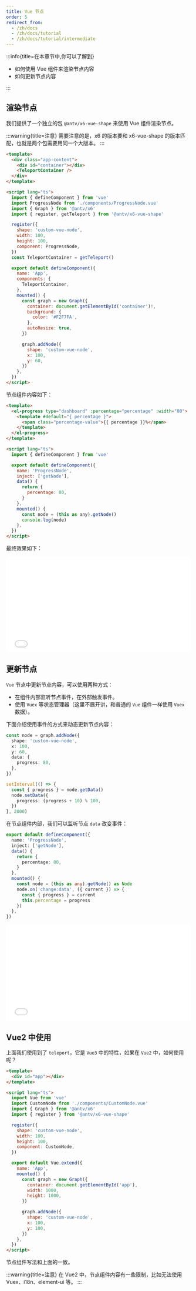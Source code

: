 ```yaml
---
title: Vue 节点
order: 5
redirect_from:
  - /zh/docs
  - /zh/docs/tutorial
  - /zh/docs/tutorial/intermediate
---
```


:::info{title=在本章节中,你可以了解到}

- 如何使用 Vue 组件来渲染节点内容
- 如何更新节点内容

:::

## 渲染节点

我们提供了一个独立的包 `@antv/x6-vue-shape` 来使用 Vue 组件渲染节点。

:::warning{title=注意}
需要注意的是，x6 的版本要和 x6-vue-shape 的版本匹配，也就是两个包需要用同一个大版本。
:::

```html
<template>
  <div class="app-content">
    <div id="container"></div>
    <TeleportContainer />
  </div>
</template>

<script lang="ts">
  import { defineComponent } from 'vue'
  import ProgressNode from './components/ProgressNode.vue'
  import { Graph } from '@antv/x6'
  import { register, getTeleport } from '@antv/x6-vue-shape'

  register({
    shape: 'custom-vue-node',
    width: 100,
    height: 100,
    component: ProgressNode,
  })
  const TeleportContainer = getTeleport()

  export default defineComponent({
    name: 'App',
    components: {
      TeleportContainer,
    },
    mounted() {
      const graph = new Graph({
        container: document.getElementById('container')!,
        background: {
          color: '#F2F7FA',
        },
        autoResize: true,
      })

      graph.addNode({
        shape: 'custom-vue-node',
        x: 100,
        y: 60,
      })
    },
  })
</script>
```

节点组件内容如下：

```html
<template>
  <el-progress type="dashboard" :percentage="percentage" :width="80">
    <template #default="{ percentage }">
      <span class="percentage-value">{{ percentage }}%</span>
    </template>
  </el-progress>
</template>

<script lang="ts">
  import { defineComponent } from 'vue'

  export default defineComponent({
    name: 'ProgressNode',
    inject: ['getNode'],
    data() {
      return {
        percentage: 80,
      }
    },
    mounted() {
      const node = (this as any).getNode()
      console.log(node)
    },
  })
</script>
```

最终效果如下：

<iframe src="/demos/vue/basic/index.html" style="width: 100%; height: 260px; border: 0px; overflow: hidden;"></iframe>

## 更新节点

`Vue` 节点中更新节点内容，可以使用两种方式：

- 在组件内部监听节点事件，在外部触发事件。
- 使用 `Vuex` 等状态管理器（这里不展开讲，和普通的 `Vue` 组件一样使用 `Vuex` 数据）。

下面介绍使用事件的方式来动态更新节点内容：

```ts
const node = graph.addNode({
  shape: 'custom-vue-node',
  x: 100,
  y: 60,
  data: {
    progress: 80,
  },
})

setInterval(() => {
  const { progress } = node.getData()
  node.setData({
    progress: (progress + 10) % 100,
  })
}, 2000)
```

在节点组件内部，我们可以监听节点 `data` 改变事件：

```ts
export default defineComponent({
  name: 'ProgressNode',
  inject: ['getNode'],
  data() {
    return {
      percentage: 80,
    }
  },
  mounted() {
    const node = (this as any).getNode() as Node
    node.on('change:data', ({ current }) => {
      const { progress } = current
      this.percentage = progress
    })
  },
})
```

<iframe src="/demos/vue/update/index.html" style="width: 100%; height: 260px; border: 0px; overflow: hidden;"></iframe>

## Vue2 中使用

上面我们使用到了 `teleport`，它是 `Vue3` 中的特性，如果在 `Vue2` 中，如何使用呢？

```html
<template>
  <div id="app"></div>
</template>

<script lang="ts">
  import Vue from 'vue'
  import CustomNode from './components/CustomNode.vue'
  import { Graph } from '@antv/x6'
  import { register } from '@antv/x6-vue-shape'

  register({
    shape: 'custom-vue-node',
    width: 100,
    height: 100,
    component: CustomNode,
  })

  export default Vue.extend({
    name: 'App',
    mounted() {
      const graph = new Graph({
        container: document.getElementById('app'),
        width: 1000,
        height: 1000,
      })

      graph.addNode({
        shape: 'custom-vue-node',
        x: 100,
        y: 100,
      })
    },
  })
</script>
```

节点组件写法和上面的一致。

:::warning{title=注意}
在 Vue2 中，节点组件内容有一些限制，比如无法使用 Vuex、i18n、element-ui 等。
:::
